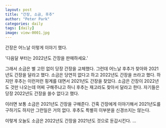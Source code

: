 ```yaml
---
layout: post
title: "간장, 소금, 후추"
author: "Peter Park"
categories: daily
tags: [daily]
image: view-0001.jpg
---
```


간장은 어느날 이렇게 이야기 했다.

'다음달 부터는 2022년도 간장을 판매하세요.'

그래서 소금은 별 고민 없이 당장 간장을 교체했다.
그런데 어느날 후추가 찾아와 2021년도 간장을 달라고 했다.
소금은 당연히 없다고 하고 2022년도 간장을 쓰라고 했다.
하지만 후추는 이런저런 핑계를 대면서 2021년도 간장을 찾았다.
소금은 간장이 2022년도 것만 나오는데 어찌 구해주냐고 하니 후추는 재고라도 찾아서 달라고 한다.
자기들은 당장 2022년도 간장을 쓸수 없다고 했다.

이러면 보통 소금은 2021년도 간장을 구해준다.
간혹 간장에게 이야기해서 2021년도를 구하기도 하지만 그런일은 거의 없다.
후추도 특별히 이부분을 신경쓰지는 않는다.

이렇게 오늘도 소금은 2022년도 간장을 2021년도 것으로 둔갑시킨다.
...